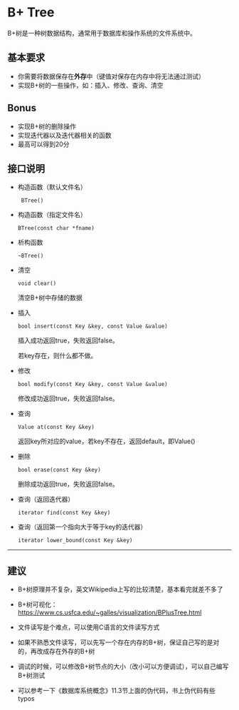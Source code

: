 # B+ Tree

B+树是一种树数据结构，通常用于数据库和操作系统的文件系统中。

## 基本要求

* 你需要将数据保存在**外存**中（键值对保存在内存中将无法通过测试）
* 实现B+树的一些操作，如：插入、修改、查询、清空

## Bonus

* 实现B+树的删除操作
* 实现迭代器以及迭代器相关的函数
* 最高可以得到20分

## 接口说明

* 构造函数（默认文件名）

  ` BTree()` 

* 构造函数（指定文件名）

  `BTree(const char *fname)`

* 析构函数

  `~BTree()`

* 清空

  `void clear()`

  清空B+树中存储的数据

* 插入

  `bool insert(const Key &key, const Value &value)`

  插入成功返回true，失败返回false。

  若key存在，则什么都不做。

* 修改

  `bool modify(const Key &key, const Value &value)`

  修改成功返回true，失败返回false。

* 查询

  `Value at(const Key &key)`

  返回key所对应的value，若key不存在，返回default，即Value()

* 删除

  `bool erase(const Key &key)`

  删除成功返回true，失败返回false。

* 查询（返回迭代器）

  `iterator find(const Key &key)`

* 查询（返回第一个指向大于等于key的迭代器）

  `iterator lower_bound(const Key &key)`

---

## 建议

* B+树原理并不复杂，英文Wikipedia上写的比较清楚，基本看完就差不多了

* B+树可视化：https://www.cs.usfca.edu/~galles/visualization/BPlusTree.html

* 文件读写是个难点，可以使用C语言的文件读写方式

* 如果不熟悉文件读写，可以先写一个存在内存的B+树，保证自己写的是对的，再改成存在外存的B+树

* 调试的时候，可以修改B+树节点的大小（改小可以方便调试），可以自己编写B+树测试

* 可以参考一下《数据库系统概念》11.3节上面的伪代码，书上伪代码有些typos